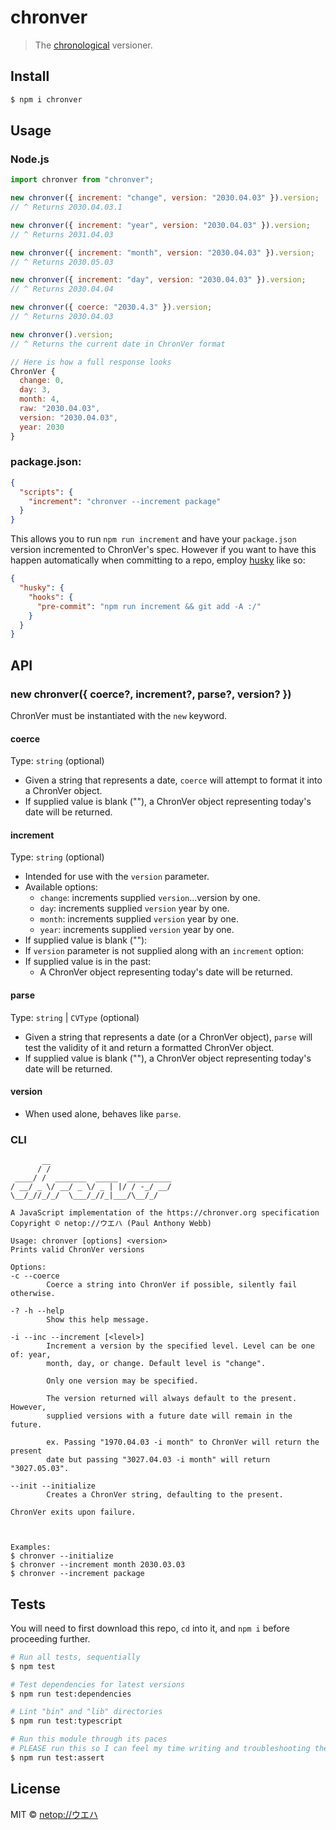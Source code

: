 # chronver

> The [chronological](https://chronver.org "Official ChronVer website") versioner.



## Install

```sh
$ npm i chronver
```



## Usage
### Node.js

```js
import chronver from "chronver";

new chronver({ increment: "change", version: "2030.04.03" }).version;
// ^ Returns 2030.04.03.1

new chronver({ increment: "year", version: "2030.04.03" }).version;
// ^ Returns 2031.04.03

new chronver({ increment: "month", version: "2030.04.03" }).version;
// ^ Returns 2030.05.03

new chronver({ increment: "day", version: "2030.04.03" }).version;
// ^ Returns 2030.04.04

new chronver({ coerce: "2030.4.3" }).version;
// ^ Returns 2030.04.03

new chronver().version;
// ^ Returns the current date in ChronVer format
```

```js
// Here is how a full response looks
ChronVer {
  change: 0,
  day: 3,
  month: 4,
  raw: "2030.04.03",
  version: "2030.04.03",
  year: 2030
}
```

### package.json:

```json
{
  "scripts": {
    "increment": "chronver --increment package"
  }
}
```

This allows you to run `npm run increment` and have your `package.json` version incremented to ChronVer's spec. However if you want to have this happen automatically when committing to a repo, employ [husky](https://github.com/typicode/husky) like so:

```json
{
  "husky": {
    "hooks": {
      "pre-commit": "npm run increment && git add -A :/"
    }
  }
}
```



## API
### new chronver({ coerce?, increment?, parse?, version? })

ChronVer must be instantiated with the `new` keyword.

#### coerce

Type: `string` (optional)

- Given a string that represents a date, `coerce` will attempt to format it into a ChronVer object.
- If supplied value is blank (""), a ChronVer object representing today's date will be returned.

#### increment

Type: `string` (optional)

- Intended for use with the `version` parameter.
- Available options:
  - `change`: increments supplied `version`...version by one.
  - `day`: increments supplied `version` year by one.
  - `month`: increments supplied `version` year by one.
  - `year`: increments supplied `version` year by one.
- If supplied value is blank (""):
- If `version` parameter is not supplied along with an `increment` option:
- If supplied value is in the past:
  - A ChronVer object representing today's date will be returned.

#### parse

Type: `string` | `CVType` (optional)

- Given a string that represents a date (or a ChronVer object), `parse` will test the validity of it and return a formatted ChronVer object.
- If supplied value is blank (""), a ChronVer object representing today's date will be returned.

#### version

- When used alone, behaves like `parse`.



### CLI

```shell
       __
      / /
 ____/ /  _______  _____  __________
/ __/ _ \/ __/ _ \/ _ | |/ / -_/ __/
\__/_//_/_/  \___/_//_|___/\__/_/

A JavaScript implementation of the https://chronver.org specification
Copyright © netop://ウエハ (Paul Anthony Webb)

Usage: chronver [options] <version>
Prints valid ChronVer versions

Options:
-c --coerce
        Coerce a string into ChronVer if possible, silently fail otherwise.

-? -h --help
        Show this help message.

-i --inc --increment [<level>]
        Increment a version by the specified level. Level can be one of: year,
        month, day, or change. Default level is "change".

        Only one version may be specified.

        The version returned will always default to the present. However,
        supplied versions with a future date will remain in the future.

        ex. Passing "1970.04.03 -i month" to ChronVer will return the present
        date but passing "3027.04.03 -i month" will return "3027.05.03".

--init --initialize
        Creates a ChronVer string, defaulting to the present.

ChronVer exits upon failure.



Examples:
$ chronver --initialize
$ chronver --increment month 2030.03.03
$ chronver --increment package
```



## Tests

You will need to first download this repo, `cd` into it, and `npm i` before proceeding further.

```sh
# Run all tests, sequentially
$ npm test

# Test dependencies for latest versions
$ npm run test:dependencies

# Lint "bin" and "lib" directories
$ npm run test:typescript

# Run this module through its paces
# PLEASE run this so I can feel my time writing and troubleshooting these tests were worth it
$ npm run test:assert
```



## License

MIT © [netop://ウエハ](https://webb.page "Homepage of netop://ウエハ")
